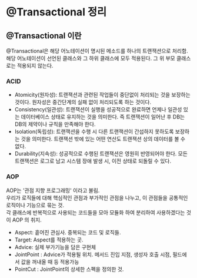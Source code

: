 # @Transactional 정리

## @Transactional 이란
@Transactional은 해당 어노테이션이 명시된 메소드를 하나의 트랜잭션으로 처리함. 해당 어노테이션이 선언된 클래스와 그 하위 클래스에 모두 적용된다. 
그 위 부모 클래스로는 적용되지 않는다.

### ACID
* Atomicity(원자성): 트랜잭션과 관련된 작업들이 중단없이 처리되는 것을 보장하는 것이다. 원자성은 중간단계의 실패 없이 처리되도록 하는 것이다.
* Consistency(일관성): 트랜잭션이 실행을 성공적으로 완료하면 언제나 일관성 있는 데이터베이스 상태로 유지하는 것을 의미한다. 즉 트랜잭션이 일어난 후 DB는
DB의 제약이나 규칙을 만족해야 한다.
* Isolation(독립성): 트랜잭션을 수행 시 다른 트랜잭션이 간섭하지 못하도록 보장하는 것을 의미한다. 트랜잭션 밖에 있는 어떤 연산도 트랜잭션 상의 데이터를 볼 수 없다.
* Durability(지속성): 성공적으로 수행된 트랜잭션은 영원히 반영되어야 한다. 모든 트랜잭션은 로그로 남고 시스템 장애 발생 시, 이전 상태로 되돌릴 수 있다.

### AOP
AOP는 '관점 지향 프로그래밍' 이라고 불림. \
우리가 로직들에 대해 핵심적인 관점과 부가적인 관점을 나누고, 이 관점들을 공통적인 로직이나 기능으로 묶는 것.\
각 클래스에 반복적으로 사용되는 코드들을 모아 모듈화 하여 분리하여 사용하겠다는 것이 AOP 의 취지.

* Aspect: 흩어진 관심사. 중복되는 코드 및 로직들.
* Target: Aspect를 적용하는 곳.
* Advice: 실제 부가기능을 담은 구현체
* JointPoint : Advice가 적용될 위치. 메서드 진입 지점, 생성자 호출 시점, 필드에서 값을 꺼내올 때 등 적용가능
* PointCut : JointPoint의 상세한 스펙을 정의한 것.

